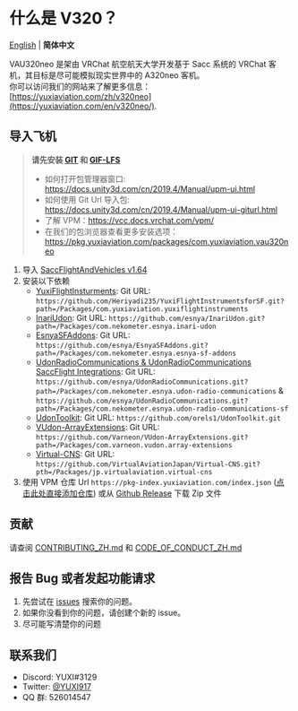 # 什么是 V320？

[English](README.md) | **简体中文**

VAU320neo 是架由 VRChat 航空航天大学开发基于 Sacc 系统的 VRChat 客机，其目标是尽可能模拟现实世界中的 A320neo 客机。  
你可以访问我们的网站来了解更多信息： [https://yuxiaviation.com/zh/v320neo](https://yuxiaviation.com/en/v320neo/).

## 导入飞机

> **请先安装 [GIT](https://git-scm.com/) 和 [GIF-LFS](https://git-lfs.com/)**  
> - 如何打开包管理器窗口: https://docs.unity3d.com/cn/2019.4/Manual/upm-ui.html  
> - 如何使用 Git Url 导入包: https://docs.unity3d.com/cn/2019.4/Manual/upm-ui-giturl.html
> - 了解 VPM：https://vcc.docs.vrchat.com/vpm/
> - 在我们的包浏览器查看更多安装选项：https://pkg.yuxiaviation.com/packages/com.yuxiaviation.vau320neo

1. 导入 [SaccFlightAndVehicles v1.64](https://github.com/Sacchan-VRC/SaccFlightAndVehicles/releases/tag/1.62)
2. 安装以下依赖
    - [YuxiFlightInsturments](https://github.com/Heriyadi235/YuxiFlightInstrumentsforSF): Git URL: `https://github.com/Heriyadi235/YuxiFlightInstrumentsforSF.git?path=/Packages/com.yuxiaviation.yuxiflightinstruments`
    - [InariUdon](https://github.com/esnya/InariUdon.git): Git URL: `https://github.com/esnya/InariUdon.git?path=/Packages/com.nekometer.esnya.inari-udon`
    - [EsnyaSFAddons](https://github.com/Esnya/EsnyaSFAddons): Git URL: `https://github.com/esnya/EsnyaSFAddons.git?path=/Packages/com.nekometer.esnya.esnya-sf-addons`
    - [UdonRadioCommunications & UdonRadioCommunications SaccFlight Integrations](https://github.com/esnya/UdonRadioCommunications): Git URL: `https://github.com/esnya/UdonRadioCommunications.git?path=/Packages/com.nekometer.esnya.udon-radio-communications` & `https://github.com/esnya/UdonRadioCommunications.git?path=/Packages/com.nekometer.esnya.udon-radio-communications-sf`
    - [UdonToolkit](https://github.com/orels1/UdonToolkit): Git URL: `https://github.com/orels1/UdonToolkit.git`
    - [VUdon-ArrayExtensions](https://github.com/Varneon/VUdon-ArrayExtensions): Git URL: `https://github.com/Varneon/VUdon-ArrayExtensions.git?path=/Packages/com.varneon.vudon.array-extensions`
    - [Virtual-CNS](https://github.com/VirtualAviationJapan/Virtual-CNS): Git URL: `https://github.com/VirtualAviationJapan/Virtual-CNS.git?pth=/Packages/jp.virtualaviation.virtual-cns`
3. 使用 VPM 仓库 Url `https://pkg-index.yuxiaviation.com/index.json` ([点击此处直接添加仓库](vcc://vpm/addRepo?url=https://pkg-index.yuxiaviation.com/index.json)) 或从 [Github Release](https://github.com/vrcau/VAU320/releases) 下载 Zip 文件

## 贡献
请查阅 [CONTRIBUTING_ZH.md](CONTRIBUTING_ZH.md) 和 [CODE_OF_CONDUCT_ZH.md](CODE_OF_CONDUCT_ZH.md)

## 报告 Bug 或者发起功能请求

1. 先尝试在 [issues](https://github.com/Heriyadi235/VAU320/issues) 搜索你的问题。
2. 如果你没看到你的问题，请创建个新的 issue。
3. 尽可能写清楚你的问题

## 联系我们

- Discord: YUXI#3129
- Twitter: [@YUXI917](https://twitter.com/YUXI917)
- QQ 群: 526014547
